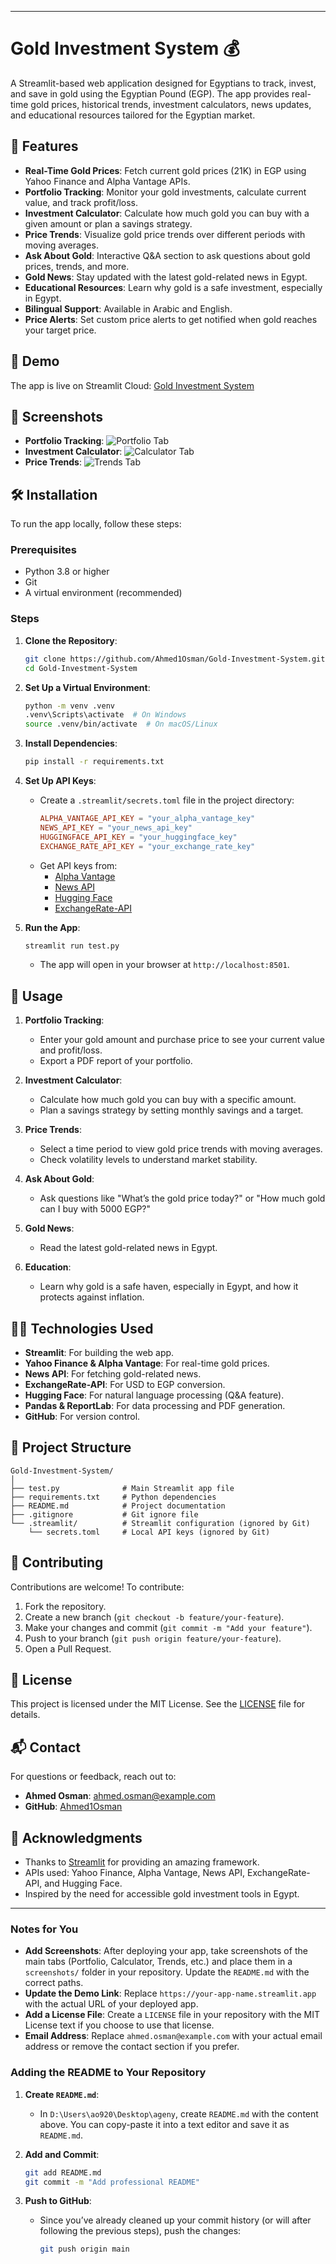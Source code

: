 
---

# Gold Investment System 💰

A Streamlit-based web application designed for Egyptians to track, invest, and save in gold using the Egyptian Pound (EGP). The app provides real-time gold prices, historical trends, investment calculators, news updates, and educational resources tailored for the Egyptian market.

## 🌟 Features

- **Real-Time Gold Prices**: Fetch current gold prices (21K) in EGP using Yahoo Finance and Alpha Vantage APIs.
- **Portfolio Tracking**: Monitor your gold investments, calculate current value, and track profit/loss.
- **Investment Calculator**: Calculate how much gold you can buy with a given amount or plan a savings strategy.
- **Price Trends**: Visualize gold price trends over different periods with moving averages.
- **Ask About Gold**: Interactive Q&A section to ask questions about gold prices, trends, and more.
- **Gold News**: Stay updated with the latest gold-related news in Egypt.
- **Educational Resources**: Learn why gold is a safe investment, especially in Egypt.
- **Bilingual Support**: Available in Arabic and English.
- **Price Alerts**: Set custom price alerts to get notified when gold reaches your target price.

## 🚀 Demo

The app is live on Streamlit Cloud: [Gold Investment System](https://gold-investment-system-c3ddvbhpwmh2nvdkdyevdq.streamlit.app/) 

## 📸 Screenshots

- **Portfolio Tracking**:
  ![Portfolio Tab](screenshots/first.jpeg)
- **Investment Calculator**:
  ![Calculator Tab](screenshots/second.jpeg)
- **Price Trends**:
  ![Trends Tab](screenshots/third.jpeg)

## 🛠️ Installation

To run the app locally, follow these steps:

### Prerequisites
- Python 3.8 or higher
- Git
- A virtual environment (recommended)

### Steps
1. **Clone the Repository**:
   ```bash
   git clone https://github.com/Ahmed1Osman/Gold-Investment-System.git
   cd Gold-Investment-System
   ```

2. **Set Up a Virtual Environment**:
   ```bash
   python -m venv .venv
   .venv\Scripts\activate  # On Windows
   source .venv/bin/activate  # On macOS/Linux
   ```

3. **Install Dependencies**:
   ```bash
   pip install -r requirements.txt
   ```

4. **Set Up API Keys**:
   - Create a `.streamlit/secrets.toml` file in the project directory:
     ```toml
     ALPHA_VANTAGE_API_KEY = "your_alpha_vantage_key"
     NEWS_API_KEY = "your_news_api_key"
     HUGGINGFACE_API_KEY = "your_huggingface_key"
     EXCHANGE_RATE_API_KEY = "your_exchange_rate_key"
     ```
   - Get API keys from:
     - [Alpha Vantage](https://www.alphavantage.co/)
     - [News API](https://newsapi.org/)
     - [Hugging Face](https://huggingface.co/)
     - [ExchangeRate-API](https://www.exchangerate-api.com/)

5. **Run the App**:
   ```bash
   streamlit run test.py
   ```
   - The app will open in your browser at `http://localhost:8501`.

## 📖 Usage

1. **Portfolio Tracking**:
   - Enter your gold amount and purchase price to see your current value and profit/loss.
   - Export a PDF report of your portfolio.

2. **Investment Calculator**:
   - Calculate how much gold you can buy with a specific amount.
   - Plan a savings strategy by setting monthly savings and a target.

3. **Price Trends**:
   - Select a time period to view gold price trends with moving averages.
   - Check volatility levels to understand market stability.

4. **Ask About Gold**:
   - Ask questions like "What’s the gold price today?" or "How much gold can I buy with 5000 EGP?"

5. **Gold News**:
   - Read the latest gold-related news in Egypt.

6. **Education**:
   - Learn why gold is a safe haven, especially in Egypt, and how it protects against inflation.

## 🧑‍💻 Technologies Used

- **Streamlit**: For building the web app.
- **Yahoo Finance & Alpha Vantage**: For real-time gold prices.
- **News API**: For fetching gold-related news.
- **ExchangeRate-API**: For USD to EGP conversion.
- **Hugging Face**: For natural language processing (Q&A feature).
- **Pandas & ReportLab**: For data processing and PDF generation.
- **GitHub**: For version control.

## 📂 Project Structure

```
Gold-Investment-System/
│
├── test.py              # Main Streamlit app file
├── requirements.txt     # Python dependencies
├── README.md            # Project documentation
├── .gitignore           # Git ignore file
└── .streamlit/          # Streamlit configuration (ignored by Git)
    └── secrets.toml     # Local API keys (ignored by Git)
```

## 🤝 Contributing

Contributions are welcome! To contribute:

1. Fork the repository.
2. Create a new branch (`git checkout -b feature/your-feature`).
3. Make your changes and commit (`git commit -m "Add your feature"`).
4. Push to your branch (`git push origin feature/your-feature`).
5. Open a Pull Request.

## 📜 License

This project is licensed under the MIT License. See the [LICENSE](LICENSE) file for details.

## 📬 Contact

For questions or feedback, reach out to:
- **Ahmed Osman**: [ahmed.osman@example.com](mailto:ahmed.osman@example.com)
- **GitHub**: [Ahmed1Osman](https://github.com/Ahmed1Osman)

## 🙏 Acknowledgments

- Thanks to [Streamlit](https://streamlit.io/) for providing an amazing framework.
- APIs used: Yahoo Finance, Alpha Vantage, News API, ExchangeRate-API, and Hugging Face.
- Inspired by the need for accessible gold investment tools in Egypt.

---

### Notes for You
- **Add Screenshots**: After deploying your app, take screenshots of the main tabs (Portfolio, Calculator, Trends, etc.) and place them in a `screenshots/` folder in your repository. Update the `README.md` with the correct paths.
- **Update the Demo Link**: Replace `https://your-app-name.streamlit.app` with the actual URL of your deployed app.
- **Add a License File**: Create a `LICENSE` file in your repository with the MIT License text if you choose to use that license.
- **Email Address**: Replace `ahmed.osman@example.com` with your actual email address or remove the contact section if you prefer.

### Adding the README to Your Repository
1. **Create `README.md`**:
   - In `D:\Users\ao920\Desktop\ageny`, create `README.md` with the content above. You can copy-paste it into a text editor and save it as `README.md`.

2. **Add and Commit**:
   ```bash
   git add README.md
   git commit -m "Add professional README"
   ```

3. **Push to GitHub**:
   - Since you’ve already cleaned up your commit history (or will after following the previous steps), push the changes:
     ```bash
     git push origin main
     ```
